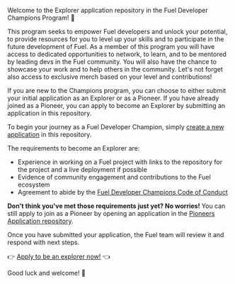 Welcome to the Explorer application repository in the Fuel Developer Champions Program! 🙌

This program seeks to empower Fuel developers and unlock your potential, to provide resources for you to level up your skills and to participate in the future development of Fuel. As a member of this program you will have access to dedicated opportunities to network, to learn, and to be mentored by leading devs in the Fuel community. You will also have the chance to showcase your work and to help others in the community. Let's not forget also access to exclusive merch based on your level and contributions!

If you are new to the Champions program, you can choose to either submit your initial application as an Explorer or as a Pioneer. If you have already joined as a Pioneer, you can apply to become an Explorer by submitting an application in this repository.

To begin your journey as a Fuel Developer Champion, simply [create a new application](https://github.com/fuel-champions/explorer-applications/issues/new/choose) in this repository.

The requirements to become an Explorer are:

* Experience in working on a Fuel project with links to the repository for the project and a live deployment if possible
* Evidence of community engagement and contributions to the Fuel ecosystem
* Agreement to abide by the [Fuel Developer Champions Code of Conduct](https://github.com/fuel-champions/code-of-conduct)

**Don't think you've met those requirements just yet? No worries!** You can still apply to join as a Pioneer by opening an application in the [Pioneers Application repository](https://github.com/fuel-champions/pioneer-applications/issues/new/choose). 

Once you have submitted your application, the Fuel team will review it and respond with next steps.

👉 [Apply to be an explorer now!](https://github.com/fuel-champions/explorer-applications/issues/new/choose) 👈

Good luck and welcome! 🎉